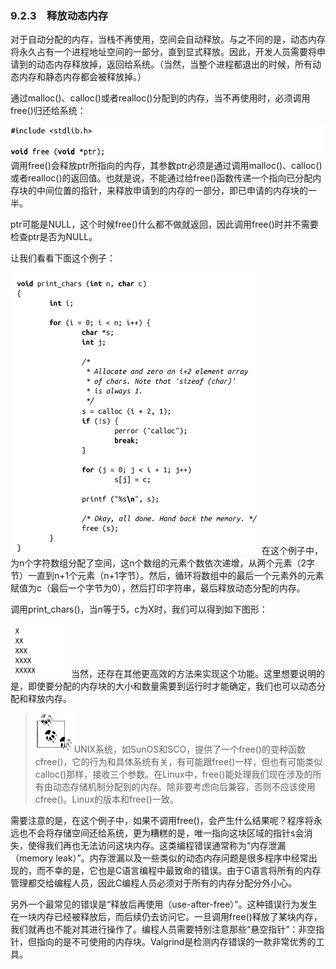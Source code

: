 ### 9.2.3　释放动态内存

对于自动分配的内存，当栈不再使用，空间会自动释放。与之不同的是，动态内存将永久占有一个进程地址空间的一部分，直到显式释放。因此，开发人员需要将申请到的动态内存释放掉，返回给系统。（当然，当整个进程都退出的时候，所有动态内存和静态内存都会被释放掉。）

通过malloc()、calloc()或者realloc()分配到的内存，当不再使用时，必须调用free()归还给系统：



![414.png](../images/414.png)
调用free()会释放ptr所指向的内存，其参数ptr必须是通过调用malloc()、calloc()或者realloc()的返回值。也就是说，不能通过给free()函数传递一个指向已分配内存块的中间位置的指针，来释放申请到的内存的一部分，即已申请的内存块的一半。

ptr可能是NULL，这个时候free()什么都不做就返回，因此调用free()时并不需要检查ptr是否为NULL。

让我们看看下面这个例子：



![415.png](../images/415.png)
在这个例子中，为n个字符数组分配了空间，这n个数组的元素个数依次递增，从两个元素（2字节）一直到n+1个元素（n+1字节）。然后，循环将数组中的最后一个元素外的元素赋值为c（最后一个字节为0），然后打印字符串，最后释放动态分配的内存。

调用print_chars()，当n等于5，c为X时，我们可以得到如下图形：



![416.png](../images/416.png)
当然，还存在其他更高效的方法来实现这个功能。这里想要说明的是，即使要分配的内存块的大小和数量需要到运行时才能确定，我们也可以动态分配和释放内存。

> <img class="my_markdown" src="../images/1.png" style="width:62px;  height: 63px; "/>UNIX系统，如SunOS和SCO，提供了一个free()的变种函数cfree()，它的行为和具体系统有关，有可能跟free()一样，但也有可能类似calloc()那样，接收三个参数。在Linux中，free()能处理我们现在涉及的所有由动态存储机制分配到的内存。除非要考虑向后兼容，否则不应该使用cfree()。Linux的版本和free()一致。

需要注意的是，在这个例子中，如果不调用free()，会产生什么结果呢？程序将永远也不会将存储空间还给系统，更为糟糕的是，唯一指向这块区域的指针s会消失，使得我们再也无法访问这块内存。这类编程错误通常称为“内存泄漏（memory leak）”。内存泄漏以及一些类似的动态内存问题是很多程序中经常出现的，而不幸的是，它也是C语言编程中最致命的错误。由于C语言将所有的内存管理都交给编程人员，因此C编程人员必须对于所有的内存分配分外小心。

另外一个最常见的错误是“释放后再使用（use-after-free）”。这种错误行为发生在一块内存已经被释放后，而后续仍去访问它。一旦调用free()释放了某块内存，我们就再也不能对其进行操作了。编程人员需要特别注意那些“悬空指针”：非空指针，但指向的是不可使用的内存块。Valgrind是检测内存错误的一款非常优秀的工具。

